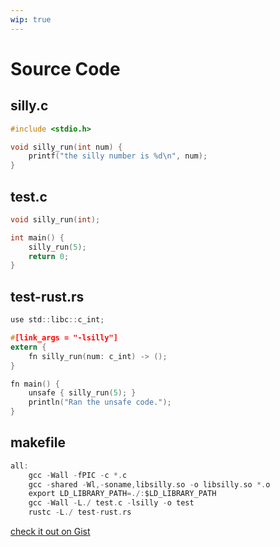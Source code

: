 ```yaml
---
wip: true
---
```

Source Code
===========

silly.c
-------

~~~ c
#include <stdio.h>

void silly_run(int num) {
	printf("the silly number is %d\n", num);
}
~~~~

test.c
------

~~~ c
void silly_run(int);

int main() {
	silly_run(5);
	return 0;
} 
~~~
	
test-rust.rs
------------

~~~ c
use std::libc::c_int;

#[link_args = "-lsilly"]
extern {
	fn silly_run(num: c_int) -> ();
}

fn main() {
	unsafe { silly_run(5); }
	println("Ran the unsafe code.");
}
~~~
	
makefile
--------

~~~ c
all:
	gcc -Wall -fPIC -c *.c
	gcc -shared -Wl,-soname,libsilly.so -o libsilly.so *.o
	export LD_LIBRARY_PATH=./:$LD_LIBRARY_PATH
	gcc -Wall -L./ test.c -lsilly -o test
	rustc -L./ test-rust.rs
~~~

[check it out on Gist](https://gist.github.com/jmptable/5980297)

